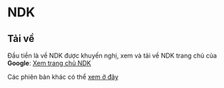 # NDK

## Tải về

Đầu tiền là về NDK được khuyến nghị, xem và tải về NDK trang chủ của __Google__: [Xem trang chủ NDK](https://developer.android.google.cn/ndk/downloads)

Các phiên bản khác có thể [xem ở đây]()
